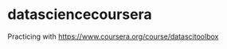 datasciencecoursera
===================

Practicing with https://www.coursera.org/course/datascitoolbox
